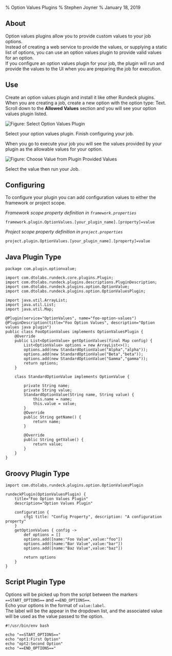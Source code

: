 % Option Values Plugins
% Stephen Joyner
% January 18, 2019

## About

Option values plugins allow you to provide custom values to your job options.  
Instead of creating a web service to provide the values, or supplying a static list
of options, you can use an option values plugin to provide valid values for an option.  
If you configure an option values plugin for your job, the plugin will run
and provide the values to the UI when you are preparing the job for execution.

## Use

Create an option values plugin and install it like other Rundeck plugins.
When you are creating a job, create a new option with the option type: Text.  
Scroll down to the **Allowed Values** section and you will see your option values plugin listed.  

![Figure: Select Option Values Plugin](../figures/option-values-create.png)

Select your option values plugin. Finish configuring your job.

When you go to execute your job you will see the values provided by your plugin as
the allowable values for your option.  

![Figure: Choose Value from Plugin Provided Values](../figures/option-values-exec-values.png)

Select the value then run your Job.

## Configuring

To configure your plugin you can add configuration values to either the framework or project scope.

*Framework scope property definition in `framework.properties`*

    framework.plugin.OptionValues.[your_plugin_name].[property]=value

*Project scope property definition in `project.properties`*

    project.plugin.OptionValues.[your_plugin_name].[property]=value


## Java Plugin Type

~~~~~ {.java}
package com.plugin.optionvalue;

import com.dtolabs.rundeck.core.plugins.Plugin;
import com.dtolabs.rundeck.plugins.descriptions.PluginDescription;
import com.dtolabs.rundeck.plugins.option.OptionValue;
import com.dtolabs.rundeck.plugins.option.OptionValuesPlugin;

import java.util.ArrayList;
import java.util.List;
import java.util.Map;

@Plugin(service="OptionValues", name="foo-option-values")
@PluginDescription(title="Foo Option Values", description="Option values java plugin")
public class FooOptionValues implements OptionValuesPlugin {
    @Override
    public List<OptionValue> getOptionValues(final Map config) {
        List<OptionValue> options = new ArrayList<>();
        options.add(new StandardOptionValue("Alpha","alpha"));
        options.add(new StandardOptionValue("Beta","beta"));
        options.add(new StandardOptionValue("Gamma","gamma"));
        return options;
    }

    class StandardOptionValue implements OptionValue {

        private String name;
        private String value;
        StandardOptionValue(String name, String value) {
            this.name = name;
            this.value = value;
        }
        @Override
        public String getName() {
            return name;
        }

        @Override
        public String getValue() {
            return value;
        }
    }
}
~~~~~


## Groovy Plugin Type

~~~~~ {.groovy}
import com.dtolabs.rundeck.plugins.option.OptionValuesPlugin

rundeckPlugin(OptionValuesPlugin) {
    title="Foo Option Values Plugin"
    description="Option Values Plugin"

    configuration {
        cfg1 title: "Config Property", description: "A configuration property"
    }
    getOptionValues { config ->
        def options = []
        options.add([name:"Foo Value",value:"foo"])
        options.add([name:"Bar Value",value:"bar"])
        options.add([name:"Baz Value",value:"baz"])

        return options
    }
}
~~~~~

## Script Plugin Type

Options will be picked up from the script between the markers `==START_OPTIONS==` and `==END_OPTIONS==`.  
Echo your options in the format of `value:label`.  
The label will be the appear in the dropdown list, and the associated value will be used as the value passed
to the option.

```
#!/usr/bin/env bash

echo "==START_OPTIONS=="
echo "opt1:First Option"
echo "opt2:Second Option"
echo "==END_OPTIONS=="

```
